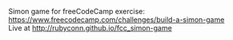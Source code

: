 Simon game for freeCodeCamp exercise: https://www.freecodecamp.com/challenges/build-a-simon-game  
Live at http://rubyconn.github.io/fcc_simon-game  
